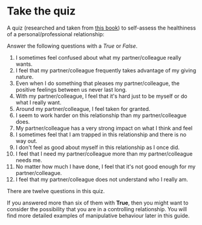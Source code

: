 # Take the quiz

A quiz \(researched and taken from [this book](https://www.amazon.co.uk/Whos-Pulling-Your-Strings-Manipulation/dp/0071446729)\) to self-assess the healthiness of a personal/professional relationship:

Answer the following questions with a _True_ or _False_.

1. I sometimes feel confused about what my partner/colleague really wants.
2. I feel that my partner/colleague frequently takes advantage of my giving nature.
3. Even when I do something that pleases my partner/colleague, the positive feelings between us never last long.
4. With my partner/colleague, I feel that it's hard just to be myself or do what I really want.
5. Around my partner/colleague, I feel taken for granted.
6. I seem to work harder on this relationship than my partner/colleague does.
7. My partner/colleague has a very strong impact on what I think and feel
8. I sometimes feel that I am trapped in this relationship and there is no way out.
9. I don't feel as good about myself in this relationship as I once did.
10. I feel that I need my partner/colleague more than my partner/colleague needs me.
11. No matter how much I have done, I feel that it's not good enough for my partner/colleague.
12. I feel that my partner/colleague does not understand who I really am.

There are twelve questions in this quiz.

If you answered more than six of them with **True**, then you might want to consider the possibility that you are in a controlling relationship. You will find more detailed examples of manipulative behaviour later in this guide.

